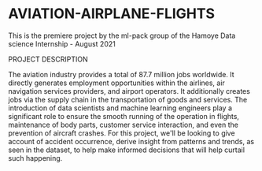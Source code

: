 # AVIATION-AIRPLANE-FLIGHTS
This is the premiere project by the ml-pack group of the Hamoye Data science Internship - August 2021

PROJECT DESCRIPTION

The aviation industry provides a total of 87.7 million jobs worldwide. It directly generates employment opportunities within the airlines, air navigation services providers, and airport operators. It additionally creates jobs via the supply chain in the transportation of goods and services. 
The introduction of data scientists and machine learning engineers play a significant role to ensure the smooth running of the operation in flights, maintenance of body parts, customer service interaction, and even the prevention of aircraft crashes.
For this project, we'll be looking to give account of accident occurrence, derive insight from patterns and trends, as seen in the dataset, to help make informed decisions that will help curtail such happening.
